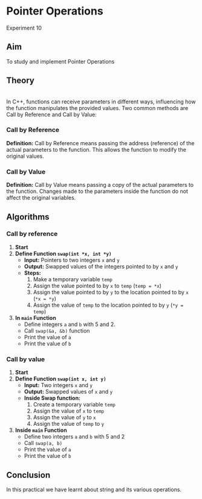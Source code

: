 # Pointer Operations
Experiment 10


## Aim 
To study and implement Pointer Operations

## Theory
<br>
In C++, functions can receive parameters in different ways, influencing how the function manipulates the provided values. Two common methods are Call by Reference and Call by Value:
<br>

### Call by Reference  

**Definition:** Call by Reference means passing the address (reference) of the actual parameters to the function. This allows the function to modify the original values.  

### Call by Value 

**Definition:** Call by Value means passing a copy of the actual parameters to the function. Changes made to the parameters inside the function do not affect the original variables.

## Algorithms
### Call by reference

1. **Start**
2. **Define Function `swap(int *x, int *y)`**
   - **Input:** Pointers to two integers `x` and `y`
   - **Output:** Swapped values of the integers pointed to by `x` and `y`
   - **Steps:**
     1. Make a temporary variable `temp`
     2. Assign the value pointed to by `x` to `temp` (`temp = *x`)
     3. Assign the value pointed to by `y` to the location pointed to by `x` (`*x = *y`)
     4. Assign the value of `temp` to the location pointed to by `y` (`*y = temp`)
3. **In `main` Function**
   - Define integers `a` and `b` with 5 and 2.
   - Call `swap(&a, &b)` function
   - Print the value of `a`
   - Print the value of `b`
   


### Call by value

1. **Start**
2. **Define Function `swap(int x, int y)`**
   - **Input:** Two integers `x` and `y`
   - **Output:** Swapped values of `x` and `y`
   - **Inside Swap function:**
     1. Create a temporary variable `temp`
     2. Assign the value of `x` to `temp`
     3. Assign the value of `y` to `x`
     4. Assign the value of `temp` to `y`
3. **Inside `main` Function**
   - Define two integers `a` and `b` with 5 and 2
   - Call `swap(a, b)`
   - Print the value of `a`
   - Print the value of `b`

## Conclusion
In this practical we have learnt about string and its various operations.
